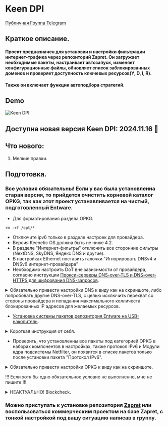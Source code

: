 # Keen DPI

[Публичная Группа Telegram](https://t.me/keenetic_boost)

## Краткое описание.
#### Проект предназначен для установки и настройки фильтрации интернет-трафика через репозиторий Zapret. Он загружает необходимые пакеты, настраивает автозапуск, изменяет конфигурационные файлы, обновляет список заблокированных доменов и проверяет доступность ключевых ресурсов(Y, D, I, R). 
#### Также он включает функции автоподбора стратегий.

## Demo

![Keen DPI](https://github.com/user-attachments/assets/4ce0bd5a-c77d-436b-bf3b-5795c5c4f84a)

## Доступна новая версия Keen DPI: 2024.11.16 🎉 

## Что нового:

1. Мелкие правки.

## Подготовка.
###  Все условия обязательны! Если у вас была установленна старая версия, то прийдется очистить корневой каталог OPKG, так как этот проект устанавливается на чистый, подготовленный Entware.
- Для форматирования раздела OPKG.
```shell
rm -rf /opt/*
```

- Отключите ipv6 только в разделе настроек для провайдера.
- Версия Keenetic OS должна быть не ниже 4.2.
- В разделе "Интернет-фильтры" отключить все сторонние фильтры (NextDNS, SkyDNS, Яндекс DNS и другие).
- В настройках Ethernet поставить галочки "Игнорировать DNSv4 и DNSv6 интернет-провайдера"
- Необходимо настроить DоT вне зависимости от провайдера, согласно инструкции [Прокси-серверы DNS-over-TLS и DNS-over-HTTPS для шифрования DNS-запросов](https://help.keenetic.com/hc/ru/articles/360007687159).
<details>
    <summary>Обязательно привести настройки DNS к виду как на скриншоте, либо попробовать другие DNS-over-TLS, с целью исключить перехват со стороны провайдера и попадания максимального колличеста блокированных IP адресов для желаемых ресурсов.</summary>

- DoT1:
  ```
  ams01.dnscry.pt
  ```
- DoT2:
  ```
  77.88.8.8
  ```
  ```
  common.dot.dns.yandex.net
  ```
  - Еще один эффективный вариант - использовать ресолвер от yandex 77.88.8.88 на нестандартном порту 1253. Многие провайдеры не анализируют обращения к DNS на нестандартных портах.

![image](https://github.com/user-attachments/assets/4ab290e8-9dcd-4143-a3f2-584fd0a21530)

</details>

- [Установка системы пакетов репозитория Entware на USB-накопитель](https://help.keenetic.com/hc/ru/articles/360021214160).

<details>
    <summary>Короткая инструкция от себя.</summary>
    
1. Подключить флэш накопитель к ПК и подготовить его разделы. Для работы менеджера пакетов OPKG диск должен быть отформатирован в файловой системе EXT, желательно этой программой [DiskGenius](https://rsload.net/soft/cleaner-disk/11952-partitionguru.html) если у вас Windows. В программе выберите флэшку, удалите все разделы, создайте новый как на скриншоте ниже и примените, нажам Save All  в верхнем левом углу.

![Снимок экрана 2024-09-10 174029](https://github.com/user-attachments/assets/0bd134b7-f5c9-4d1f-a22d-f41430c1f655)

![Снимок экрана 2024-09-10 174047](https://github.com/user-attachments/assets/fe08613c-b0fb-41b1-913c-1fd386dee543)

2. В компонентах операционной системы, спуститься в самый низ до раздела Пакеты OPKG и поставить везде галочки как на скриншоте ниже, применить и перезагрузиться.

![Снимок экрана 2024-09-30 132953](https://github.com/user-attachments/assets/4b813281-2b29-4e25-9945-54ae87331dd4)

3. Теперь нужно установить репозиторий системы пакетов Entware.

- Для моделей 4G (KN-1212), Omni (KN-1410), Extra (KN-1710/1711/1713), Giga (KN-1010/1011), Ultra (KN-1810), Viva (KN-1910/1912), Giant (KN-2610), Hero 4G (KN-2310), Hopper (KN-3810) и Zyxel Keenetic II / III, Extra, Extra II, Giga II / III, Omni, Omni II, Viva, Ultra, Ultra II используйте для установки архив mipsel — [mipsel-installer.tar.gz](https://bin.entware.net/mipselsf-k3.4/installer/mipsel-installer.tar.gz).

- Для моделей Ultra SE (KN-2510), Giga SE (KN-2410), DSL (KN-2010), Duo (KN-2110), Ultra SE (KN-2510), Hopper DSL (KN-3610) и Zyxel Keenetic DSL, LTE, VOX используйте для установки архив mips — [mips-installer.tar.gz](https://bin.entware.net/mipssf-k3.4/installer/mips-installer.tar.gz).

- Для моделей Peak (KN-2710), Ultra (KN-1811), Hopper SE (KN-3812) используйте архив aarch64 — [aarch64-installer.tar.gz](https://bin.entware.net/aarch64-k3.10/installer/aarch64-installer.tar.gz).

4. Например скачали [mipsel-installer.tar.gz](https://bin.entware.net/mipselsf-k3.4/installer/mipsel-installer.tar.gz).

- Подключите уже подготовленный накопитель c файловой системой EXT4 к USB-порту роутера. Диск должен отобразиться на странице "Приложения" в разделе "Диски и принтеры".

![Снимок экрана 2024-09-10 174748](https://github.com/user-attachments/assets/56349a82-95f8-46a2-b85a-26f5d2929180)

- Нажмите на флэшку и в корневом каталоге OPKG создайте директорию install, куда положите файл, например [mipsel-installer.tar.gz](https://bin.entware.net/mipselsf-k3.4/installer/mipsel-installer.tar.gz) ниже скринщот как должно быть.

![Снимок экрана 2024-09-10 175124](https://github.com/user-attachments/assets/f508739a-59fd-42be-872a-39733af57cc3)

5. Перейдите на страницу OPKG для выбора накопителя и нажмите применить. Идем в раздел диагностика, открываем журнал, дожидаемся сообщений installer: [5/5] Установка системы пакетов "Entware" завершена! Не забудьте сменить пароль и номер порта! И System configuration save.

![Снимок экрана 2024-09-10 175304](https://github.com/user-attachments/assets/5c451982-a36c-4a3d-aacb-497e8898caa4)

6. Скачайте [Putty](https://the.earth.li/~sgtatham/putty/latest/w64/putty.exe) для работы с протоколами SSH и Telnet. Запустите и выберите тип подключения SSH, впишите IP-адрес роутера в домашнем сегменте Home (по умолчанию 192.168.1.1), укажите 22-й порт или 222-й порт, если не подключается и нажмите кнопку Open. Если заходили под admin, то вводим exe sh.

![Снимок экрана 2024-09-10 175953](https://github.com/user-attachments/assets/066ae86b-237d-4e29-aae8-fd8ef6236b74)

7. Если видите это, то подготовка завершена.

![Снимок экрана 2024-09-10 180159](https://github.com/user-attachments/assets/21c9e155-25cf-41e6-8699-163afc839733)

</details>

- Проверить, что установленны все пакеты под категорией OPKG в наборах компонентов в настройках, также протокол IPv6 и Модули ядра подсистемы Netfilter, он появится в списке пакетов только после установки пакета "Протокол IPv6".

<details>
    <summary>Обязательно привести настройки OPKG к виду как на скриншоте.</summary>

![image](https://github.com/user-attachments/assets/9ee6d4c2-3311-483f-a930-6158c5f5ae82)

  - Проверить наличие галочки Протокол IPV6

![image](https://github.com/user-attachments/assets/bd52fd5c-0d96-40f3-93cf-2af89fdd9358)

</details>

!!! Если хотя бы одно обязательное условие не выполненно, мне не пишите !!!

<details>
    <summary>НЕАКТУАЛЬНО! Blockcheck.</summary>

- Сделать тест blockcheck на ПК, предварительно выключив все сервисы(VPN, proxy, DPI bypass), которые обходят блокировки. Скачать [zapret-win-bundle](https://github.com/bol-van/zapret-win-bundle/archive/refs/heads/master.zip), распаковать, запустить исполняемый файл blockcheck.cmd как на скриншоте.

<details>
    <summary>Короткая инстркция.</summary>

1. Запустить:

![Снимок экрана 2024-09-10 180749](https://github.com/user-attachments/assets/93f9438d-1bf4-400e-bab3-17fc652ef304)

2. Вставить:

Сначала отдельно прогоняем для YouTube:
```bash
rr1---sn-ntq7ynle.googlevideo.com rr3---sn-n8v7kn7k.googlevideo.com
```
Затем для всего стального, если потребуется:
```bash
rutor.info rutracker.org instagram.com static.cdninstagram.com scontent-hel3-1.cdninstagram.com facebook.com static.xx.fbcdn.net scontent-hel3-1.xx.fbcdn.net x.com api.x.com
```
Или все вместе, но это займет очень много времени, более 4 часов, лучше ставить на ночь:
```bash
rr1---sn-ntq7ynle.googlevideo.com rr3---sn-n8v7kn7k.googlevideo.com rutor.info rutracker.org instagram.com static.cdninstagram.com scontent-hel3-1.cdninstagram.com facebook.com static.xx.fbcdn.net scontent-hel3-1.xx.fbcdn.net x.com api.x.com
```

3. Отвечать в такой последовательности: 
 - 4 или 6 или 46 решать вам, это означает по каким протоколам ip искать, зачастую "4"
 - у 4 раза
 - ENTER 3 раза
 - запустится тест, файл которого нужно будет скинуть мне в личку.

</details>
</details>

### Можно приступать к установке репозитория [Zapret](https://github.com/bol-van/zapret) или воспользоваться коммерческим проектом на базе Zapret, с тонкой настройкой под вашу ситуацию написав в группу.

